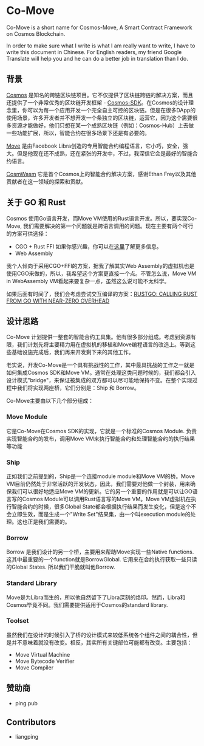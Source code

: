 # Co-Move
Co-Move is a short name for Cosmos-Move, A Smart Contract Framework on Cosmos Blockchain.

In order to make sure what I write is what I am really want to write, I have to write this document in Chinese. For English readers, my friend Google Translate will help you and he can do a better job in translation than I do.

## 背景

[Cosmos](https://cosmos.network) 是知名的跨链区块链项目。它不仅提供了区块链跨链的解决方案，而且还提供了一个非常优秀的区块链开发框架 - [Cosmos-SDK](https://github.com/cosmos/cosmos-sdk)。在Cosmos的设计理念里，你可以为每一个应用开发一个完全自主可控的区块链。但是在很多DApp的使用场景，许多开发者并不想开发一个条独立的区块链，运营它，因为这个需要很多资源才能做好，他们只想在某一个成熟区块链（例如：Cosmos-Hub）上去做一些功能扩展，所以，智能合约在很多场景下还是有必要的。

[Move](https://github.com/libra/libra/tree/master/language) 是由Facebook Libra创造的专用智能合约编程语言，它小巧，安全，强大。但是他现在还不成熟，还在紧张的开发中，不过，我深信它会是最好的智能合约语言。

[CosmWasm](https://github.com/cosmwasm/) 它是首个Cosmos上的智能合约解决方案，感谢Ethan Frey以及其他贡献者在这一领域的探索和贡献。

## 关于 GO 和 Rust

Cosmos 使用Go语言开发，而Move VM使用的Rust语言开发。所以，要实现Co-Move, 我们需要解决的第一个问题就是跨语言调用的问题。现在主要有两个可行的方案可供选择：

* CGO + Rust FFI 如果你感兴趣，你可以在[这里](https://github.com/medimatrix/rust-plus-golang)了解更多信息。
* Web Assembly

我个人倾向于采用CGO+FFI的方案，据我了解其实Web Assembly的虚拟机也是使用CGO来做的，所以，我希望这个方案更直接一个点。不管怎么说，Move VM in WebAssembly VM看起来要复杂一点，虽然这么说可能不太科学。

如果后面有时间了，我们会考虑尝试交互编译的方案：[RUSTGO: CALLING RUST FROM GO WITH NEAR-ZERO OVERHEAD](https://blog.filippo.io/rustgo/)

## 设计思路

Co-Move 计划提供一整套的智能合约工具集。他有很多部分组成。考虑到资源有限，我们计划先将主要精力用在虚拟机的移植和Move编程语言的改造上。等到这些基础设施完成后，我们再来开发剩下来的其他工作。

老实说，开发Co-Move是一个具有挑战性的工作，其中最具挑战的工作之一就是如何集成Cosmos SDK和Move VM。通常在处理这类问题时候的，我们都会引入设计模式"bridge"，来保证被集成的双方都可以尽可能地保持不变。在整个实现过程中我们将实现两座桥，它们分别是：Ship 和 Borrow。

Co-Move主要由以下几个部分组成：

### Move Module

它是Co-Move在Cosmos SDK的实现，它就是一个标准的Cosmos Module. 负责实现智能合约的发布，调用Move VM来执行智能合约和处理智能合约的执行结果等功能

### Ship

正如我们之前提到的，Ship是一个连接module module和Move VM的桥。Move VM目前仍然处于非常活跃的开发状态，因此，我们需要对他做一个封装，用来确保我们可以很好地适应Move VM的更新。它的另一个重要的作用就是可以让GO语言写的Cosmos Module可以调用Rust语言写的Move VM。Move VM虚拟机在执行智能合约的时候，很多Global State都会根据执行结果而发生变化，但是这个不会立即生效，而是生成一个"Write Set"结果集，由一个叫execution module的处理。这也正是我们需要的。

### Borrow

Borrow 是我们设计的另一个桥，主要用来帮助Move实现一些Native functions. 这其中最重要的一个function就是BorrowGlobal. 它用来在合约执行获取一些只读的Global States. 所以我们干脆就叫他Borrow.

### Standard Library 

Move是为Libra而生的，所以他自然留下了Libra深刻的烙印。然而，Libra和Cosmos毕竟不同。我们需要提供适用于Cosmos的standard library.

### Toolset

虽然我们在设计的时候引入了桥的设计模式来较低系统各个组件之间的耦合性，但是并不意味着就没有改变。相反，其实所有关键部位可能都有改变。主要包括：
* Move Virtual Machine
* Move Bytecode Verifier
* Move Compiler

## 赞助商

* ping.pub

## Contributors

* liangping

